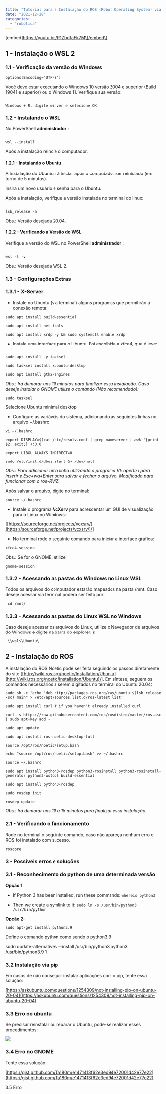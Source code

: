```yaml
---
title: "Tutorial para a Instalação do ROS (Robot Operating System) via WSL (Windows Subsystem for Linux) no Windows"
date: "2021-12-28"
categories: 
  - "robotica"
---
```


\[embed\]https://youtu.be/R1Zbo1aFk7M\[/embed\]

## 1 - Instalação o WSL 2

### 1.1 - Verificação da versão do Windows

```
options(Encoding="UTF-8")
```

Você deve estar executando o Windows 10 versão 2004 e superior (Build 19041 e superior) ou o Windows 11. Verifique sua versão:

```

Windows + R, digite winver e selecione OK

```

### 1.2 - Instalando o WSL

No PowerShell **administrador** :

```

wsl --install

```

Após a instalação reincie o computador.

#### 1.2.1 - Instalando o Ubuntu

A instalação do Ubuntu irá iniciar após o computador ser reiniciado (em torno de 5 minutos).

Insira um novo usuário e senha para o Ubuntu.

Após a instalação, verifique a versão instalada no terminal do linux:

```

lsb_release -a

```

Obs.: Versão desejada 20.04.

#### 1.2.2 - Verificando a Versão do WSL

Verifique a versão do WSL no PowerShell **administrador** :

```

wsl -l -v

```

Obs.: Versão desejada WSL 2.

### 1.3 - Configurações Extras

### 1.3.1 - X-Server

- Instale no Ubuntu (via terminal) alguns programas que permitirão a conexão remota:

```
sudo apt install build-essential

sudo apt install net-tools

sudo apt install xrdp -y && sudo systemctl enable xrdp
```

- Instale uma interface para o Ubuntu. Foi escolhida a xfce4, que é leve:

```

sudo apt install -y tasksel

sudo tasksel install xubuntu-desktop

sudo apt install gtk2-engines
```

_Obs.: Irá demorar uns 10 minutos para finalizar essa instalação._ _Caso deseje instalar o GNOME utilize o comando (Não recomendado):_

`sudo tasksel`

Selecione Ubuntu minimal desktop

- Configure as variáveis do sistema, adicionando as seguintes linhas no arquivo ~/.bashrc

`vi ~/.bashrc`

`export DISPLAY=$(cat /etc/resolv.conf | grep nameserver | awk '{print $2; exit;}'):0.0`

`export LIBGL_ALWAYS_INDIRECT=0   `

`sudo /etc/init.d/dbus start &> /dev/null`

_Obs.: Para adicionar uma linha utilizando o programa VI: aperte i para inserir e Esc+wq+Enter para salvar e fechar o arquivo. Modificado para funcionar com o ros-RVIZ._

Após salvar o arquivo, digite no terminal:

`source ~/.bashrc`

- Instale o programa **VcXsrv** para acrescentar um GUI de visualização para o Linux no Windows:

\[[https://sourceforge.net/projects/vcxsrv/](https://sourceforge.net/projects/vcxsrv/)\]

- No terminal rode o seguinte comando para iniciar a interface gráfica:

`xfce4-session`

Obs.: Se for o GNOME, utilize

`gnome-session`

### 1.3.2 - Acessando as pastas do Windows no Linux WSL

Todos os arquivos do computador estarão mapeados na pasta /mnt. Caso deseje acessar via terminal poderá ser feito por:

```
 cd /mnt/
```

### 1.3.3 - Acessando as pastas do Linux WSL no Windows

Caso deseje acessar os arquivos do Linux, utilize o Navegador de arquivos do Windows e digite na barra do explorer: s

```
 \\wsl$\Ubuntu\
```

## 2 - Instalação do ROS

A instalação do ROS Noetic pode ser feita seguindo os passos diretamente do site \[[http://wiki.ros.org/noetic/Installation/Ubuntu](http://wiki.ros.org/noetic/Installation/Ubuntu)\]. Em síntese, seguem os comandos necessários a serem digitados no terminal do Ubuntu 20.04:

```
sudo sh -c 'echo "deb http://packages.ros.org/ros/ubuntu $(lsb_release -sc) main" > /etc/apt/sources.list.d/ros-latest.list'
 
sudo apt install curl # if you haven't already installed curl

curl -s https://raw.githubusercontent.com/ros/rosdistro/master/ros.asc | sudo apt-key add -

sudo apt update

sudo apt install ros-noetic-desktop-full

source /opt/ros/noetic/setup.bash

echo "source /opt/ros/noetic/setup.bash" >> ~/.bashrc

source ~/.bashrc

sudo apt install python3-rosdep python3-rosinstall python3-rosinstall-generator python3-wstool build-essential

sudo apt install python3-rosdep

sudo rosdep init

rosdep update
```

_Obs.: Irá demorar uns 10 a 15 minutos para finalizar essa instalação._

### 2.1 - Verificando o funcionamento

Rode no terminal o seguinte comando, caso não apareça nenhum erro o ROS foi instalado com sucesso.

```
roscore
```

### 3 - Possíveis erros e soluções

### 3.1 - Reconhecimento do python de uma determinada versão

**Opção 1**

- If Python 3 has been installed, run these commands: `whereis python3`
    
- Then we create a symlink to it: `sudo ln -s /usr/bin/python3 /usr/bin/python`
    

**Opção 2:**

`sudo apt-get install python3.9`

Define o comando python como sendo o python3.9

sudo update-alternatives --install /usr/bin/python3 python3 /usr/bin/python3.9 1

### 3.2 Instalação via pip

Em casos de não conseguir instalar aplicações com o pip, tente essa solução:

[https://askubuntu.com/questions/1254309/not-installing-pip-on-ubuntu-20-04](https://askubuntu.com/questions/1254309/not-installing-pip-on-ubuntu-20-04)

### 3.3 Erro no ubuntu

Se precisar reinstalar ou reparar o Ubuntu, pode-se realizar esses procedimentos:

![](Captura-de-tela-2022-01-21-194827-300x164.png)

### 3.4 Erro no GNOME

Tente essa solução:

[https://gist.github.com/Ta180m/e1471413f62e3ed94e72001d42e77e22](https://gist.github.com/Ta180m/e1471413f62e3ed94e72001d42e77e22)

3.5 Erro
